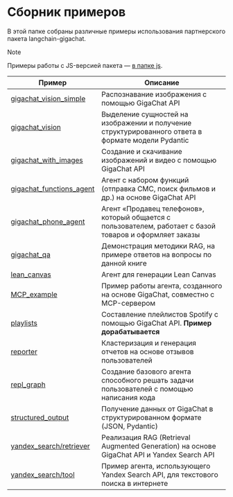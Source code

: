 # Сборник примеров

В этой папке собраны различные примеры использования партнерского пакета langchain-gigachat.

> [!NOTE]
> Примеры работы с JS-версией пакета — [в папке js](/cookbook/js/README.md).

| Пример                                                                          | Описание                                                                                                                            |
| ------------------------------------------------------------------------------- |-------------------------------------------------------------------------------------------------------------------------------------|
| [gigachat_vision_simple](/cookbook/gigachat_vision/gigachat_vision_simple.ipynb) | Распознавание изображения с помощью GigaChat API                                                                                   |
| [gigachat_vision](/cookbook/gigachat_vision/gigachat_vision.ipynb)              | Выделение сущностей на изображении и получение структурированного ответа в формате модели Pydantic                                  |
| [gigachat_with_images](/cookbook/images_and_videos/gigachat_with_images.ipynb)  | Создание и скачивание изображений и видео с помощью GigaChat API                                                                    |
| [gigachat_functions_agent](/cookbook/gigachat_functions_agent.ipynb)            | Агент с набором функций (отправка СМС, поиск фильмов и др.) на основе GigaChat API                                                  |
| [gigachat_phone_agent](/cookbook/gigachat_phone_agent.ipynb)                    | Агент «Продавец телефонов», который общается с пользователем, работает с базой товаров и оформляет заказы                           |
| [gigachat_qa](/cookbook/gigachat_qa.ipynb)                                      | Демонстрация методики RAG, на примере ответов на вопросы по данной книге                                                            |
| [lean_canvas](lean_canvas/README.md)                     | Агент для генерации Lean Canvas
| [MCP_example](/cookbook/mcp/README.md)                                          | Пример работы агента, созданного на основе GigaChat, совместно с MCP-сервером                                                       |
| [playlists](/cookbook/playlists.ipynb)                                          | Составление плейлистов Spotify с помощью GigaChat API. **Пример дорабатывается**                                                    |
| [reporter](/cookbook/reporter/README.md)                                        | Кластеризация и генерация отчетов на основе отзывов пользователей                                                                   |
| [repl_graph](/cookbook/repl_graph/repl.ipynb)                                   | Создание базового агента способного решать задачи пользователей с помощью написания кода                                            | 
| [structured_output](/cookbook/structured_output/structured_output.ipynb)        | Получение данных от GigaChat в структурированном формате (JSON, Pydantic)                                                           | 
| [yandex_search/retriever](/cookbook/yandex_search/retriever.ipynb)              | Реализация RAG (Retrieval Augmented Generation) на основе GigaChat API и Yandex Search API                                          |
| [yandex_search/tool](/cookbook/yandex_search/tool.ipynb)                        | Пример агента, использующего Yandex Search API, для текстового поиска в интернете                                                   |
